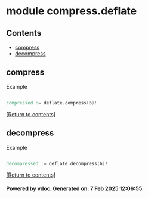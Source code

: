 # module compress.deflate


## Contents
- [compress](#compress)
- [decompress](#decompress)

## compress
Example
```v

compressed := deflate.compress(b)!

```

[[Return to contents]](#Contents)

## decompress
Example
```v

decompressed := deflate.decompress(b)!

```

[[Return to contents]](#Contents)

#### Powered by vdoc. Generated on: 7 Feb 2025 12:06:55
